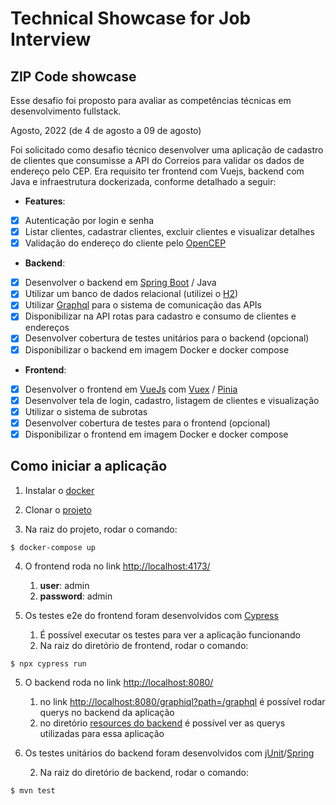 <!-- # Desafio técnico da TARIC startup Zitrus Healthtech  -->

# Technical Showcase for Job Interview

## ZIP Code showcase

Esse desafio foi proposto para avaliar as competências técnicas em desenvolvimento fullstack.

Agosto, 2022 (de 4 de agosto a 09 de agosto)

Foi solicitado como desafio técnico desenvolver uma aplicação de cadastro de clientes que consumisse a API do Correios para validar os dados de endereço pelo CEP. Era requisito ter frontend com Vuejs, backend com Java e infraestrutura dockerizada, conforme detalhado a seguir:

- **Features**:
- [x] Autenticação por login e senha
- [x] Listar clientes, cadastrar clientes, excluir clientes e visualizar detalhes
- [x] Validação do endereço do cliente pelo [OpenCEP](https://opencep.com/)

- **Backend**:
- [x] Desenvolver o backend em [Spring Boot](https://spring.io/projects/spring-boot) / Java
- [x] Utilizar um banco de dados relacional (utilizei o [H2](https://www.h2database.com/html/main.html)) 
- [x] Utilizar [Graphql](https://graphql.org/) para o sistema de comunicação das APIs
- [x] Disponibilizar na API rotas para cadastro e consumo de clientes e endereços
- [x] Desenvolver cobertura de testes unitários para o backend (opcional)
- [x] Disponibilizar o backend em imagem Docker e docker compose 

- **Frontend**: 
- [x] Desenvolver o frontend em [VueJs](https://vuejs.org/) com [Vuex](https://vuex.vuejs.org/) / [Pinia](https://pinia.vuejs.org/) 
- [x] Desenvolver tela de login, cadastro, listagem de clientes e visualização
- [x] Utilizar o sistema de subrotas
- [x] Desenvolver cobertura de testes para o frontend (opcional)
- [x] Disponibilizar o frontend em imagem Docker e docker compose

## Como iniciar a aplicação

1. Instalar o [docker](https://www.docker.com/)


2. Clonar o [projeto](https://github.com/lapavalgas/technical_showcase_zip_code)


3. Na raiz do projeto, rodar o comando:
```shell  
$ docker-compose up
```

4. O frontend roda no link [http://localhost:4173/](http://localhost:4173/)
   1. **user**: admin 
   2. **password**: admin 


6. Os testes e2e do frontend foram desenvolvidos com [Cypress](https://docs.cypress.io/) 
    1. É possível executar os testes para ver a aplicação funcionando
    2. Na raiz do diretório de frontend, rodar o comando:
```shell  
$ npx cypress run
```


5. O backend roda no link [http://localhost:8080/](http://localhost:8080/)
   1. no link [http://localhost:8080/graphiql?path=/graphql](http://localhost:8080/graphiql?path=/graphql) é possível rodar querys no backend da aplicação
   2. no diretório [resources do backend](https://github.com/lapavalgas/technical_showcase_zip_code/tree/main/backend/src/main/resources/graphql) é possível ver as querys utilizadas para essa aplicação


7. Os testes unitários do backend foram desenvolvidos com [jUnit](https://junit.org/junit5/)/[Spring](https://spring.io/projects/spring-boot)
    
    2. Na raiz do diretório de backend, rodar o comando: 
```shell  
$ mvn test
```
